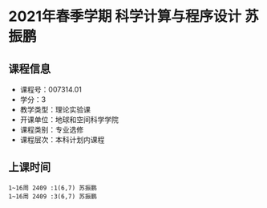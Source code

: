 # 2021年春季学期 科学计算与程序设计 苏振鹏






## 课程信息

- 课程号：007314.01
- 学分：3
- 教学类型：理论实验课
- 开课单位：地球和空间科学学院
- 课程类别：专业选修
- 课程层次：本科计划内课程

## 上课时间

```
1~16周 2409 :1(6,7) 苏振鹏
1~16周 2409 :3(6,7) 苏振鹏
```

